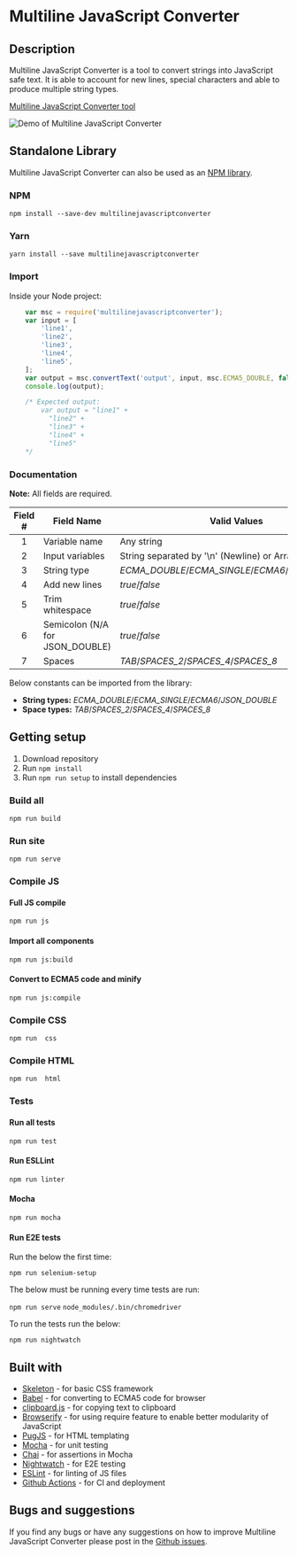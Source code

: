 # Multiline JavaScript Converter
## Description
Multiline JavaScript Converter is a tool to convert strings into JavaScript safe text. It is able to account for new lines, special characters and able to produce multiple string types.

[Multiline JavaScript Converter tool](http://jsstringconverter.bbody.io/)

![Demo of Multiline JavaScript Converter](https://raw.githubusercontent.com/bbody/MultilineJavaScriptConverter/master/screenshots/demo.gif "Demo of Multiline JavaScript Converter")

## Standalone Library

Multiline JavaScript Converter can also be used as an [NPM library](https://www.npmjs.com/package/multilinejavascriptconverter).

### NPM
`npm install --save-dev multilinejavascriptconverter`

### Yarn
`yarn install --save multilinejavascriptconverter`

### Import

Inside your Node project:

```js
    var msc = require('multilinejavascriptconverter');
    var input = [
        'line1',
        'line2',
        'line3',
        'line4',
        'line5',
    ];
    var output = msc.convertText('output', input, msc.ECMA5_DOUBLE, false, true, false, msc.TABS);
    console.log(output);

    /* Expected output:
        var output = "line1" +
          "line2" +
          "line3" +
          "line4" +
          "line5"
    */
```

### Documentation

**Note:** All fields are required.

| Field # | Field Name | Valid Values |
|:-------:| ---------- | ------------ |
| 1 | Variable name | Any string |
| 2 | Input variables | String separated by '\n' (Newline) or Array |
| 3 | String type | *ECMA_DOUBLE*/*ECMA_SINGLE*/*ECMA6*/*JSON_DOUBLE* |
| 4 | Add new lines | *true*/*false* |
| 5 | Trim whitespace | *true*/*false* |
| 6 | Semicolon (N/A for JSON_DOUBLE) | *true*/*false* |
| 7 | Spaces | *TAB*/*SPACES_2*/*SPACES_4*/*SPACES_8* |

Below constants can be imported from the library:
- **String types:** *ECMA_DOUBLE*/*ECMA_SINGLE*/*ECMA6*/*JSON_DOUBLE*
- **Space types:** *TAB*/*SPACES_2*/*SPACES_4*/*SPACES_8*

## Getting setup
1. Download repository
2. Run `npm install`
3. Run `npm run setup` to install dependencies

### Build all
`npm run build`

### Run site
`npm run serve`

### Compile JS
#### Full JS compile
`npm run js`

#### Import all components
`npm run js:build`

#### Convert to ECMA5 code and minify
`npm run js:compile`

### Compile CSS
`npm run  css`

### Compile HTML
`npm run  html`

### Tests
#### Run all tests
`npm run test`

#### Run ESLLint
`npm run linter`

#### Mocha
`npm run mocha`

#### Run E2E tests

Run the below the first time:

`npm run selenium-setup`

The below must be running every time tests are run:

`npm run serve`
`node_modules/.bin/chromedriver`

To run the tests run the below:

`npm run nightwatch`

## Built with
- [Skeleton](http://getskeleton.com/) - for basic CSS framework
- [Babel](https://babeljs.io/) - for converting to ECMA5 code for browser
- [clipboard.js](https://clipboardjs.com/) - for copying text to clipboard
- [Browserify](http://browserify.org/) - for using require feature to enable better modularity of JavaScript
- [PugJS](https://pugjs.org) - for HTML templating
- [Mocha](https://mochajs.org/) - for unit testing
- [Chai](http://www.chaijs.com/) - for assertions in Mocha
- [Nightwatch](https://nightwatchjs.org) - for E2E testing
- [ESLint](https://eslint.org/) - for linting of JS files
- [Github Actions](https://github.com/actions) - for CI and deployment

## Bugs and suggestions
If you find any bugs or have any suggestions on how to improve Multiline JavaScript Converter please post in the [Github issues](https://github.com/bbody/MultilineJavaScriptConverter/issues).
